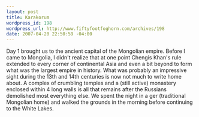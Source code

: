 ```yaml
--- 
layout: post
title: Karakorum
wordpress_id: 198
wordpress_url: http://www.fiftyfootfoghorn.com/archives/198
date: 2007-04-20 22:50:59 -04:00
---
```

Day 1 brought us to the ancient capital of the Mongolian empire. Before I came to Mongolia, I didn't realize that at one point Chengis Khan's rule extended to every corner of continental Asia and even a bit beyond to form what was the largest empire in history. What was probably an impressive sight during the 13th and 14th centuries is now not much to write home about. A complex of crumbling temples and a (still active) monastery enclosed within 4 long walls is all that remains after the Russians demolished most everything else. We spent the night in a ger (traditional Mongolian home)  and walked the grounds in the morning before continuing to the White Lakes.
